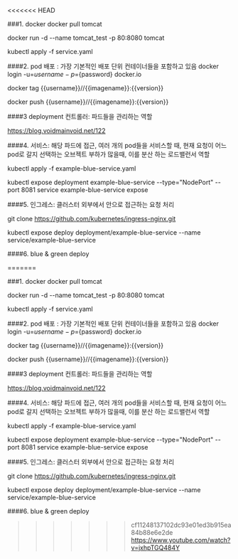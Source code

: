 <<<<<<< HEAD

###1. docker
docker pull tomcat

docker run -d --name tomcat_test -p 80:8080 tomcat

kubectl apply -f service.yaml

####2. pod 배포 : 가장 기본적인 배포 단위 컨테이너들을 포함하고 있음
docker login -u=${username} -p=${password} docker.io


docker tag {{username}}//{{imagename}}:{{version}}


docker push {{username}}//{{imagename}}:{{version}}

####3 deployment 컨트롤러: 파드들을 관리하는 역할

https://blog.voidmainvoid.net/122


####4. 서비스: 해당 파드에 접근, 여러 개의 pod들을 서비스할 때, 현재 요청이 어느 pod로 갈지 선택하는 오브젝트
부하가 많을때, 이를 분산 하는 로드밸런서 역할

kubectl apply -f example-blue-service.yaml


kubectl expose deployment example-blue-service --type="NodePort" --port 8081 service example-blue-service expose

####5. 인그레스: 클러스터 외부에서 안으로 접근하는 요청 처리

git clone https://github.com/kubernetes/ingress-nginx.git


kubectl expose deploy deployment/example-blue-service --name service/example-blue-service



####6. blue & green deploy

=======

###1. docker
docker pull tomcat

docker run -d --name tomcat_test -p 80:8080 tomcat

kubectl apply -f service.yaml

####2. pod 배포 : 가장 기본적인 배포 단위 컨테이너들을 포함하고 있음
docker login -u=${username} -p=${password} docker.io


docker tag {{username}}//{{imagename}}:{{version}}


docker push {{username}}//{{imagename}}:{{version}}

####3 deployment 컨트롤러: 파드들을 관리하는 역할

https://blog.voidmainvoid.net/122


####4. 서비스: 해당 파드에 접근, 여러 개의 pod들을 서비스할 때, 현재 요청이 어느 pod로 갈지 선택하는 오브젝트
부하가 많을때, 이를 분산 하는 로드밸런서 역할

kubectl apply -f example-blue-service.yaml


kubectl expose deployment example-blue-service --type="NodePort" --port 8081 service example-blue-service expose

####5. 인그레스: 클러스터 외부에서 안으로 접근하는 요청 처리

git clone https://github.com/kubernetes/ingress-nginx.git


kubectl expose deploy deployment/example-blue-service --name service/example-blue-service



####6. blue & green deploy

>>>>>>> cf11248137102dc93e01ed3b915ea84b88e6e2de
https://www.youtube.com/watch?v=jxhpTGQ484Y